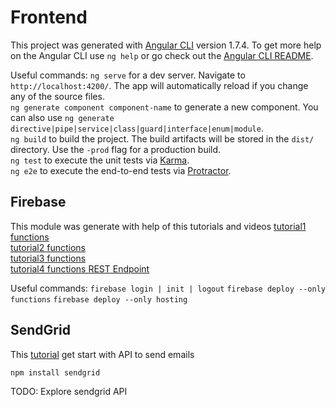 # Frontend
This project was generated with [Angular CLI](https://github.com/angular/angular-cli) version 1.7.4.
To get more help on the Angular CLI use `ng help` or go check out the [Angular CLI README](https://github.com/angular/angular-cli/blob/master/README.md).

Useful commands:
`ng serve` for a dev server. Navigate to `http://localhost:4200/`. The app will automatically reload if you change any of the source files.<br/>
`ng generate component component-name` to generate a new component. You can also use `ng generate directive|pipe|service|class|guard|interface|enum|module`.<br/>
`ng build` to build the project. The build artifacts will be stored in the `dist/` directory. Use the `-prod` flag for a production build.<br/>
`ng test` to execute the unit tests via [Karma](https://karma-runner.github.io).<br/>
`ng e2e` to execute the end-to-end tests via [Protractor](http://www.protractortest.org/).<br/>

## Firebase

This module was generate with help of this tutorials and videos 
[tutorial1 functions](https://angularfirebase.com/lessons/angular4-transactional-email-with-cloud-functions-and-sendgrid/)<br/>
[tutorial2 functions](https://angularfirebase.com/lessons/sendgrid-v3-nodejs-transactional-email-cloud-function/)<br/>
[tutorial3 functions](https://www.youtube.com/watch?v=vi_fuay06TI)<br/>
[tutorial4 functions REST Endpoint](https://www.youtube.com/watch?v=qZ1EFnFOGvE)<br/>

Useful commands:
`firebase login | init | logout`
`firebase deploy --only functions`
`firebase deploy --only hosting`

## SendGrid

This [tutorial](https://sendgrid.com/docs/for-developers/sending-email/api-getting-started/) get start with API to send emails 

`npm install sendgrid`

TODO:
    Explore sendgrid API